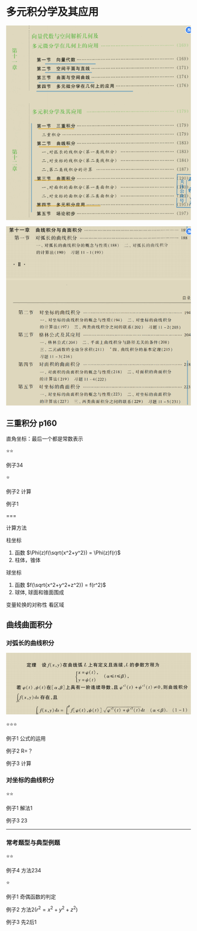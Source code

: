 # 多元积分学及其应用

![20220517212321](https://raw.githubusercontent.com/Logible/Image/main/note_image/20220517212321.png)

![20220517212537](https://raw.githubusercontent.com/Logible/Image/main/note_image/20220517212537.png)

## 三重积分 p160

直角坐标：最后一个都是常数表示

⭐⭐

例子34

⭐

例子2 计算

例子1

===

计算方法

柱坐标

1. 函数 $\Phi(z)f(\sqrt{x^2+y^2}) = \Phi(z)f(r)$
2. 柱体，锥体

球坐标

1. 函数 $f(\sqrt{x^2+y^2+z^2}) = f(r^2)$
2. 球体, 球面和锥面围成

变量轮换的对称性 看区域

## 曲线曲面积分

### 对弧长的曲线积分

![20220521210038](https://raw.githubusercontent.com/Logible/Image/main/note_image/20220521210038.png)

⭐⭐⭐

例子1 公式的运用

例子2 R=？

例子3 计算

### 对坐标的曲线积分

⭐⭐

例子1 解法1

例子3 23

---

### 常考题型与典型例题

⭐⭐

例子4 方法234

⭐

例子1 奇偶函数的判定

例子2 方法2$(r^2=x^2+y^2+z^2)$

例子3 先2后1
